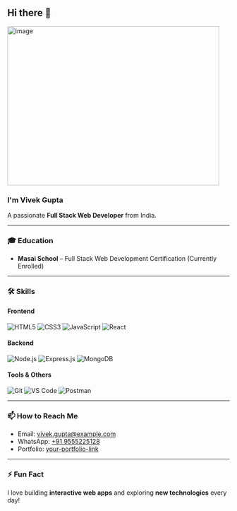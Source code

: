 ## Hi there 👋

<img width="480" height="360" alt="image" src="https://github.com/user-attachments/assets/2c347d66-55e8-485c-85fe-82345fb960ac" />

### I'm Vivek Gupta
A passionate **Full Stack Web Developer** from India.

---

### 🎓 Education
- **Masai School** – Full Stack Web Development Certification (Currently Enrolled)

---

### 🛠️ Skills

#### Frontend
![HTML5](https://img.shields.io/badge/HTML5-E34F26?style=for-the-badge&logo=html5&logoColor=white)
![CSS3](https://img.shields.io/badge/CSS3-1572B6?style=for-the-badge&logo=css3&logoColor=white)
![JavaScript](https://img.shields.io/badge/JavaScript-F7DF1E?style=for-the-badge&logo=javascript&logoColor=black)
![React](https://img.shields.io/badge/React-20232A?style=for-the-badge&logo=react&logoColor=61DAFB)

#### Backend
![Node.js](https://img.shields.io/badge/Node.js-43853D?style=for-the-badge&logo=node.js&logoColor=white)
![Express.js](https://img.shields.io/badge/Express.js-404D59?style=for-the-badge)
![MongoDB](https://img.shields.io/badge/MongoDB-4EA94B?style=for-the-badge&logo=mongodb&logoColor=white)

#### Tools & Others
![Git](https://img.shields.io/badge/GIT-E44C30?style=for-the-badge&logo=git&logoColor=white)
![VS Code](https://img.shields.io/badge/VS_Code-0078D7?style=for-the-badge&logo=visual-studio-code&logoColor=white)
![Postman](https://img.shields.io/badge/Postman-FD6C35?style=for-the-badge&logo=postman&logoColor=white)

---

### 📫 How to Reach Me
- Email: vivek.gupta@example.com  
- WhatsApp: [+91 9555225128](https://wa.me/919555225128)  
- Portfolio: [your-portfolio-link](https://vivekportfolio-chi-seven.vercel.app/)

---

### ⚡ Fun Fact
I love building **interactive web apps** and exploring **new technologies** every day!

